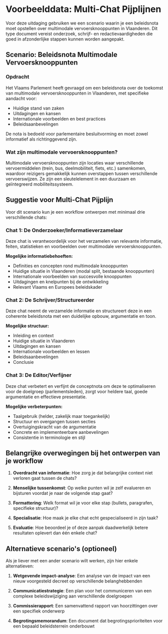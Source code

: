 # Voorbeelddata: Multi-Chat Pijplijnen

Voor deze uitdaging gebruiken we een scenario waarin je een beleidsnota moet opstellen over multimodale vervoersknooppunten in Vlaanderen. Dit type document vereist onderzoek, schrijf- en redactievaardigheden die goed in afzonderlijke stappen kunnen worden aangepakt.

## Scenario: Beleidsnota Multimodale Vervoersknooppunten

### Opdracht

Het Vlaams Parlement heeft gevraagd om een beleidsnota over de toekomst van multimodale vervoersknooppunten in Vlaanderen, met specifieke aandacht voor:
- Huidige stand van zaken
- Uitdagingen en kansen
- Internationale voorbeelden en best practices
- Beleidsaanbevelingen

De nota is bedoeld voor parlementaire besluitvorming en moet zowel informatief als richtinggevend zijn.

### Wat zijn multimodale vervoersknooppunten?

Multimodale vervoersknooppunten zijn locaties waar verschillende vervoermiddelen (trein, bus, deelmobiliteit, fiets, etc.) samenkomen, waardoor reizigers gemakkelijk kunnen overstappen tussen verschillende vervoerswijzen. Ze zijn een sleutelelement in een duurzaam en geïntegreerd mobiliteitssysteem.

## Suggestie voor Multi-Chat Pijplijn

Voor dit scenario kun je een workflow ontwerpen met minimaal drie verschillende chats:

### Chat 1: De Onderzoeker/Informatieverzamelaar
Deze chat is verantwoordelijk voor het verzamelen van relevante informatie, feiten, statistieken en voorbeelden over multimodale vervoersknooppunten.

**Mogelijke informatiebehoeften:**
- Definities en concepten rond multimodale knooppunten
- Huidige situatie in Vlaanderen (modal split, bestaande knooppunten)
- Internationale voorbeelden van succesvolle knooppunten
- Uitdagingen en knelpunten bij de ontwikkeling
- Relevant Vlaams en Europees beleidskader

### Chat 2: De Schrijver/Structureerder
Deze chat neemt de verzamelde informatie en structureert deze in een coherente beleidsnota met een duidelijke opbouw, argumentatie en toon.

**Mogelijke structuur:**
- Inleiding en context
- Huidige situatie in Vlaanderen
- Uitdagingen en kansen
- Internationale voorbeelden en lessen
- Beleidsaanbevelingen
- Conclusie

### Chat 3: De Editor/Verfijner
Deze chat verbetert en verfijnt de conceptnota om deze te optimaliseren voor de doelgroep (parlementsleden), zorgt voor heldere taal, goede argumentatie en effectieve presentatie.

**Mogelijke verbeterpunten:**
- Taalgebruik (helder, zakelijk maar toegankelijk)
- Structuur en overgangen tussen secties
- Overtuigingskracht van de argumentatie
- Concrete en implementeerbare aanbevelingen
- Consistentie in terminologie en stijl

## Belangrijke overwegingen bij het ontwerpen van je workflow

1. **Overdracht van informatie**: Hoe zorg je dat belangrijke context niet verloren gaat tussen de chats?

2. **Menselijke tussenkomst**: Op welke punten wil je zelf evalueren en bijsturen voordat je naar de volgende stap gaat?

3. **Formattering**: Welk format wil je voor elke stap (bullets, paragrafen, specifieke structuur)?

4. **Specialisatie**: Hoe maak je elke chat echt gespecialiseerd in zijn taak?

5. **Evaluatie**: Hoe beoordeel je of deze aanpak daadwerkelijk betere resultaten oplevert dan één enkele chat?

## Alternatieve scenario's (optioneel)

Als je liever met een ander scenario wilt werken, zijn hier enkele alternatieven:

1. **Wetgevende impact-analyse**: Een analyse van de impact van een nieuw voorgesteld decreet op verschillende belanghebbenden

2. **Communicatiestrategie**: Een plan voor het communiceren van een complexe beleidswijziging aan verschillende doelgroepen

3. **Commissierapport**: Een samenvattend rapport van hoorzittingen over een specifiek onderwerp

4. **Begrotingsmemorandum**: Een document dat begrotingsprioriteiten voor een bepaald beleidsterrein onderbouwt
